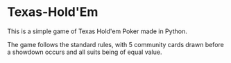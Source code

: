# Texas-Hold'Em
This is a simple game of Texas Hold'em Poker made in Python.

The game follows the standard rules, with 5 community cards drawn before a showdown occurs and all suits being of equal value.
